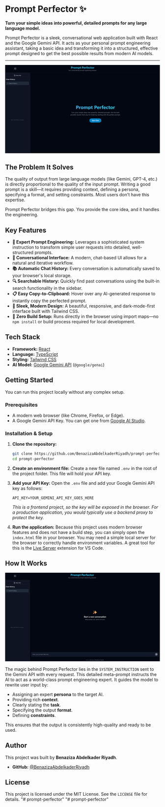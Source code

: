 # Prompt Perfector ✨

**Turn your simple ideas into powerful, detailed prompts for any large language model.**

Prompt Perfector is a sleek, conversational web application built with React and the Google Gemini API. It acts as your personal prompt engineering assistant, taking a basic idea and transforming it into a structured, effective prompt designed to get the best possible results from modern AI models.

---

![Screenshot](./screenshot.png)



## The Problem It Solves

The quality of output from large language models (like Gemini, GPT-4, etc.) is directly proportional to the quality of the input prompt. Writing a good prompt is a skill—it requires providing context, defining a persona, specifying a format, and setting constraints. Most users don't have this expertise.

Prompt Perfector bridges this gap. You provide the core idea, and it handles the engineering.

## Key Features

-   **🤖 Expert Prompt Engineering:** Leverages a sophisticated system instruction to transform simple user requests into detailed, well-structured prompts.
-   **💬 Conversational Interface:** A modern, chat-based UI allows for a natural and iterative workflow.
-   **📚 Automatic Chat History:** Every conversation is automatically saved to your browser's local storage.
-   **🔍 Searchable History:** Quickly find past conversations using the built-in search functionality in the sidebar.
-   **📋 Easy Copy-to-Clipboard:** Hover over any AI-generated response to instantly copy the perfected prompt.
-   **🌙 Sleek, Modern Design:** A beautiful, responsive, and dark-mode-first interface built with Tailwind CSS.
-   **🚀 Zero Build Setup:** Runs directly in the browser using import maps—no `npm install` or build process required for local development.

## Tech Stack

-   **Framework:** [React](https://react.dev/)
-   **Language:** [TypeScript](https://www.typescriptlang.org/)
-   **Styling:** [Tailwind CSS](https://tailwindcss.com/)
-   **AI Model:** [Google Gemini API](https://ai.google.dev/) (`@google/genai`)

## Getting Started

You can run this project locally without any complex setup.

### Prerequisites

-   A modern web browser (like Chrome, Firefox, or Edge).
-   A Google Gemini API Key. You can get one from [Google AI Studio](https://aistudio.google.com/app/apikey).

### Installation & Setup

1.  **Clone the repository:**
    ```bash
    git clone https://github.com/BenazizaAbdelkaderRiyadh/prompt-perfector.git
    cd prompt-perfector
    ```

2.  **Create an environment file:**
    Create a new file named `.env` in the root of the project folder. This file will hold your API key.

3.  **Add your API Key:**
    Open the `.env` file and add your Google Gemini API key as follows:
    ```
    API_KEY=YOUR_GEMINI_API_KEY_GOES_HERE
    ```
    *This is a frontend project, so the key will be exposed in the browser. For a production application, you would typically use a backend proxy to protect the key.*

4.  **Run the application:**
    Because this project uses modern browser features and does not have a build step, you can simply open the `index.html` file in your browser. You may need a simple local server for the browser to correctly handle environment variables. A great tool for this is the [Live Server](https://marketplace.visualstudio.com/items?itemName=ritwickdey.LiveServer) extension for VS Code.

## How It Works
![Screenshot](./screenshot2.png)

The magic behind Prompt Perfector lies in the `SYSTEM_INSTRUCTION` sent to the Gemini API with every request. This detailed meta-prompt instructs the AI to act as a world-class prompt engineering expert. It guides the model to rewrite user input by:

-   Assigning an expert **persona** to the target AI.
-   Providing rich **context**.
-   Clearly stating the **task**.
-   Specifying the output **format**.
-   Defining **constraints**.

This ensures that the output is consistently high-quality and ready to be used.

## Author

This project was built by **Benaziza Abdelkader Riyadh**.

-   **GitHub:** [@BenazizaAbdelkaderRiyadh](https://github.com/BenazizaAbdelkaderRiyadh)

## License

This project is licensed under the MIT License. See the `LICENSE` file for details.
"# prompt-perfector" 
"# prompt-perfector" 
